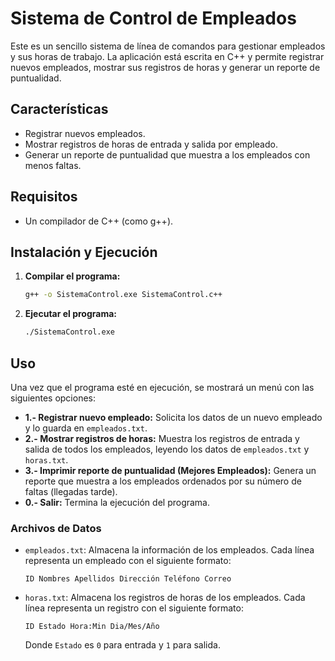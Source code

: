 # Sistema de Control de Empleados

Este es un sencillo sistema de línea de comandos para gestionar empleados y sus horas de trabajo. La aplicación está escrita en C++ y permite registrar nuevos empleados, mostrar sus registros de horas y generar un reporte de puntualidad.

## Características

*   Registrar nuevos empleados.
*   Mostrar registros de horas de entrada y salida por empleado.
*   Generar un reporte de puntualidad que muestra a los empleados con menos faltas.

## Requisitos

*   Un compilador de C++ (como g++).

## Instalación y Ejecución

1.  **Compilar el programa:**

    ```bash
    g++ -o SistemaControl.exe SistemaControl.c++
    ```

2.  **Ejecutar el programa:**

    ```bash
    ./SistemaControl.exe
    ```

## Uso

Una vez que el programa esté en ejecución, se mostrará un menú con las siguientes opciones:

*   **1.- Registrar nuevo empleado:** Solicita los datos de un nuevo empleado y lo guarda en `empleados.txt`.
*   **2.- Mostrar registros de horas:** Muestra los registros de entrada y salida de todos los empleados, leyendo los datos de `empleados.txt` y `horas.txt`.
*   **3.- Imprimir reporte de puntualidad (Mejores Empleados):** Genera un reporte que muestra a los empleados ordenados por su número de faltas (llegadas tarde).
*   **0.- Salir:** Termina la ejecución del programa.

### Archivos de Datos

*   `empleados.txt`: Almacena la información de los empleados. Cada línea representa un empleado con el siguiente formato:

    ```
    ID Nombres Apellidos Dirección Teléfono Correo
    ```

*   `horas.txt`: Almacena los registros de horas de los empleados. Cada línea representa un registro con el siguiente formato:

    ```
    ID Estado Hora:Min Dia/Mes/Año
    ```

    Donde `Estado` es `0` para entrada y `1` para salida.

